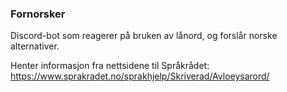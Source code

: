 ### Fornorsker ###
Discord-bot som reagerer på bruken av lånord, og forslår norske alternativer.

Henter informasjon fra nettsidene til Språkrådet:
https://www.sprakradet.no/sprakhjelp/Skriverad/Avloeysarord/